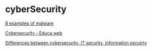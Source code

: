 # cyberSecurity

<a href="https://arcticwolf.com/resources/blog/8-types-of-malware">
  <p>8 examples of malware</p>
</a>

<a href="https://www.educaweb.com/profesion/especialista-ciberseguridad-991/">
  <p>Cybersecurity - Educa web</p>
</a>

<a href="https://www.lisainstitute.com/blogs/blog/diferencia-ciberseguridad-seguridad-informatica-seguridad-informacion">
  <p>Differences between cybersecurity, IT security, information secuirty</p>
</a>
